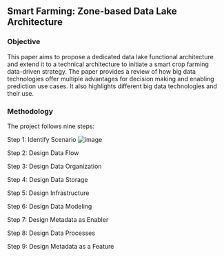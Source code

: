 ## Smart Farming: Zone-based Data Lake Architecture
### Objective
This paper aims to propose a dedicated data lake functional architecture and extend it to a technical
architecture to initiate a smart crop farming data-driven strategy. The paper provides a review of how big data technologies
offer multiple advantages for decision making and enabling prediction use cases. It also highlights
different big data technologies and their use.
### Methodology
The project follows nine steps:

Step 1: Identify Scenario
![image](https://github.com/toanpm03/Smart-Farming-Zone-Based-Data-Lake-Architecture/assets/131639954/27f57497-a45d-4705-be4b-86d58fe2f1d0)

Step 2: Design Data Flow

Step 3: Design Data Organization

Step 4: Design Data Storage

Step 5: Design Infrastructure

Step 6: Design Data Modeling

Step 7: Design Metadata as Enabler

Step 8: Design Data Processes

Step 9: Design Metadata as a Feature
